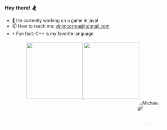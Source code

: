 ### Hey there! 🏂



- 🔭 I’m currently working on a game in java!
- 📫 How to reach me: vinimcorrea@hotmail.com
- ⚡ Fun fact: C++ is my favorite language


<div align="center">
  <a href="https://github.com/vinimcorrea">
  <img height="180em" src="https://github-readme-stats.vercel.app/api?username=vinimcorrea&show_icons=true&theme=tokyonight&include_all_commits=true&count_private=true"/>
  <img height="180em" src="https://github-readme-stats.vercel.app/api/top-langs/?username=vinimcorrea&layout=compact&langs_count=7&theme=tokyonight"/>
</div>
  <img align="right" alt="Michael-gif" height="80" style="border-radius:50px;" src="https://media3.giphy.com/media/tlGD7PDy1w8fK/giphy.gif?cid=ecf05e4794909cc70ce1359f6e9f06c1193624a004d4f0b7&rid=giphy.gifwidth=676&height=676">
</div>

